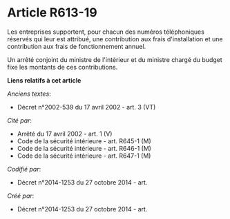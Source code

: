 # Article R613-19

Les entreprises supportent, pour chacun des numéros téléphoniques réservés qui leur est attribué, une contribution aux frais
d'installation et une contribution aux frais de fonctionnement annuel.

Un arrêté conjoint du ministre de l'intérieur et du ministre chargé du budget fixe les montants de ces contributions.

**Liens relatifs à cet article**

_Anciens textes_:

  - Décret n°2002-539 du 17 avril 2002 - art. 3 (VT)

_Cité par_:

  - Arrêté du 17 avril 2002 - art. 1 (V)
  - Code de la sécurité intérieure - art. R645-1 (M)
  - Code de la sécurité intérieure - art. R646-1 (M)
  - Code de la sécurité intérieure - art. R647-1 (M)

_Codifié par_:

  - Décret n°2014-1253 du 27 octobre 2014 - art.

_Créé par_:

  - Décret n°2014-1253 du 27 octobre 2014 - art.
